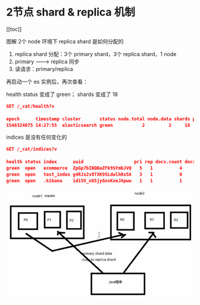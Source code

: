 # 2节点 shard & replica 机制
[[toc]]

图解 2个 node 环境下 replica shard 是如何分配的

1. replica shard 分配：3个 primary shard，3个 replica shard，1 node
2. primary ---> replica 同步
3. 读请求：primary/replica

再启动一个 es 实例后，再次查看：


health status 变成了 green； shards 变成了 18

```json
GET /_cat/health?v

epoch      timestamp cluster       status node.total node.data shards pri relo init unassign pending_tasks max_task_wait_time active_shards_percent
1546324075 14:27:55  elasticsearch green           2         2     18   9    0    0        0             0                  -                100.0%

```

indices 是没有任何变化的

```json
GET /_cat/indices?v

health status index      uuid                   pri rep docs.count docs.deleted store.size pri.store.size
green  open   ecommerce  ZpGp7bIBQBaZFk9SYmbJVQ   5   1          4            0     44.5kb         22.2kb
green  open   test_index g4RJx2v8TXK95LdwlhRx5A   3   1          0            0       780b           390b
green  open   .kibana    id1SV_oGSjyGosKxeJApww   1   1          1            0      6.3kb          3.1kb

```

![](./assets/markdown-img-paste-2019010114333074.png)
